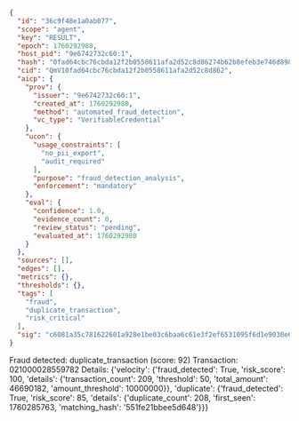 ```json
{
  "id": "36c9f48e1a0ab077",
  "scope": "agent",
  "key": "RESULT",
  "epoch": 1760292980,
  "host_pid": "9e6742732c60:1",
  "hash": "0fad64cbc76cbda12f2b0558611afa2d52c8d86274b62b8efeb3e746d898196d",
  "cid": "QmV10fad64cbc76cbda12f2b0558611afa2d52c8d862",
  "aicp": {
    "prov": {
      "issuer": "9e6742732c60:1",
      "created_at": 1760292980,
      "method": "automated_fraud_detection",
      "vc_type": "VerifiableCredential"
    },
    "ucon": {
      "usage_constraints": [
        "no_pii_export",
        "audit_required"
      ],
      "purpose": "fraud_detection_analysis",
      "enforcement": "mandatory"
    },
    "eval": {
      "confidence": 1.0,
      "evidence_count": 0,
      "review_status": "pending",
      "evaluated_at": 1760292980
    }
  },
  "sources": [],
  "edges": [],
  "metrics": {},
  "thresholds": {},
  "tags": [
    "fraud",
    "duplicate_transaction",
    "risk_critical"
  ],
  "sig": "c6081a35c781622601a928e1be03c6baa6c61e3f2ef6531095f6d1e9030e6ef0"
}
```

Fraud detected: duplicate_transaction (score: 92)
Transaction: 021000028559782
Details: {'velocity': {'fraud_detected': True, 'risk_score': 100, 'details': {'transaction_count': 209, 'threshold': 50, 'total_amount': 46690182, 'amount_threshold': 10000000}}, 'duplicate': {'fraud_detected': True, 'risk_score': 85, 'details': {'duplicate_count': 208, 'first_seen': 1760285763, 'matching_hash': '551fe21bbee5d648'}}}